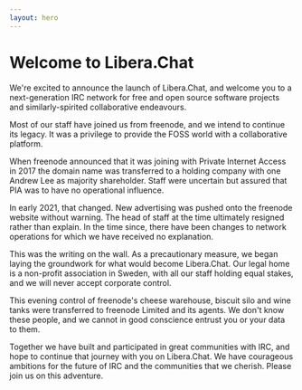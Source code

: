 ```yaml
---
layout: hero
---
```


# Welcome to Libera.Chat

We're excited to announce the launch of Libera.Chat, and welcome you to a
next-generation IRC network for free and open source software projects and
similarly-spirited collaborative endeavours.

Most of our staff have joined us from freenode, and we intend to continue
its legacy. It was a privilege to provide the FOSS world with a collaborative
platform.

When freenode announced that it was joining with Private Internet Access in
2017 the domain name was transferred to a holding company with one Andrew Lee
as majority shareholder. Staff were uncertain but assured that PIA was to have
no operational influence.

In early 2021, that changed. New advertising was pushed onto the freenode
website without warning. The head of staff at the time ultimately resigned
rather than explain. In the time since, there have been changes to network
operations for which we have received no explanation.

This was the writing on the wall. As a precautionary measure, we began laying
the groundwork for what would become Libera.Chat. Our legal home is a
non-profit association in Sweden, with all our staff holding equal stakes,
and we will never accept corporate control.

This evening control of freenode's cheese warehouse, biscuit silo and wine
tanks were transferred to freenode Limited and its agents. We don't know these
people, and we cannot in good conscience entrust you or your data to them.

Together we have built and participated in great communities with IRC, and
hope to continue that journey with you on Libera.Chat. We have courageous
ambitions for the future of IRC and the communities that we cherish.
Please join us on this adventure.
